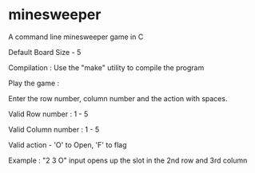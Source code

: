 # minesweeper
A command line minesweeper game in C

Default Board Size - 5


Compilation : Use the "make" utility to compile the program


Play the game :


Enter the row number, column number and the action with spaces.

Valid Row number : 1 - 5

Valid Column number : 1 - 5

Valid action - 'O' to Open, 'F' to flag


Example : "2 3 O" input opens up the slot in the 2nd row and 3rd column
